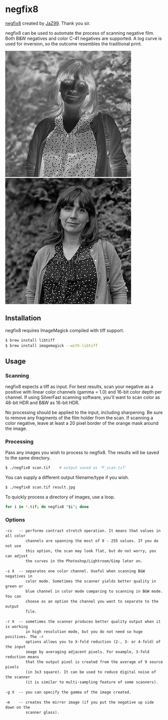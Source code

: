 # negfix8

[negfix8](https://sites.google.com/site/negfix) created by
[JaZ99](http://www.flickr.com/people/jaz99). Thank you sir.

negfix8 can be used to automate the process of scanning negative film. Both
B&W negatives and color C-41 negatives are supported. A log curve is used for
inversion, so the outcome resembles the traditional print.

![](./images/before.jpg)
![](./images/after.jpg)

## Installation

negfix8 requires ImageMagick compiled with tiff support.

```bash
$ brew install libtiff
$ brew install imagemagick --with-libtiff
```

## Usage

### Scanning

negfix8 expects a tiff as input. For best results, scan your negative as a
positive with linear color channels (gamma = 1.0) and 16-bit color depth per
channel. If using SilverFast scanning software, you'll want to scan color as
48-bit HDR and B&W as 16-bit HDR.

No processing should be applied to the input, including sharpening. Be sure to
remove any fragments of the film holder from the scan. If scanning a color
negative, leave at least a 20 pixel border of the orange mask around the image.

### Processing

Pass any images you wish to process to negfix8. The results will be saved to
the same directory.

```bash
$ ./negfix8 scan.tif    # output saved as 'P_scan.tif'
```

You can supply a different output filename/type if you wish.

```bash
$ ./negfix8 scan.tif result.jpg
```

To quickly process a directory of images, use a loop.

```bash
for i in *.tif; do negfix8 "$i"; done
```

### Options

```
-cs   -- performs contrast stretch operation. It means that values in all color
         channels are spanning the most of 0 - 255 values. If you do not use
         this option, the scan may look flat, but do not worry, you can adjust
         the curves in the Photoshop/Lightroom/Gimp later on.

-s X  -- separates one color channel. Useful when scanning B&W negatives in
         color mode. Sometimes the scanner yields better quality in green or
         blue channel in color mode comparing to scanning in B&W mode. You can
         choose as an option the channel you want to separate to the output
         file.

-r X  -- sometimes the scanner produces better quality output when it is working
         in high resolution mode, but you do not need so huge positives. The -r
         options allows you to X-fold reduction (2-, 3- or 4-fold) of the input
         image by averaging adjacent pixels. For example, 3-fold reduction means
         that the output pixel is created from the average of 9 source pixels
         (in 3x3 square). It can be used to reduce digital noise of the scanner
         (it is similar to multi-sampling feature of some scanners).

-g X  -- you can specify the gamma of the image created.

-m    -- creates the mirror image (if you put the negative up side down on the
         scanner glass).
```

